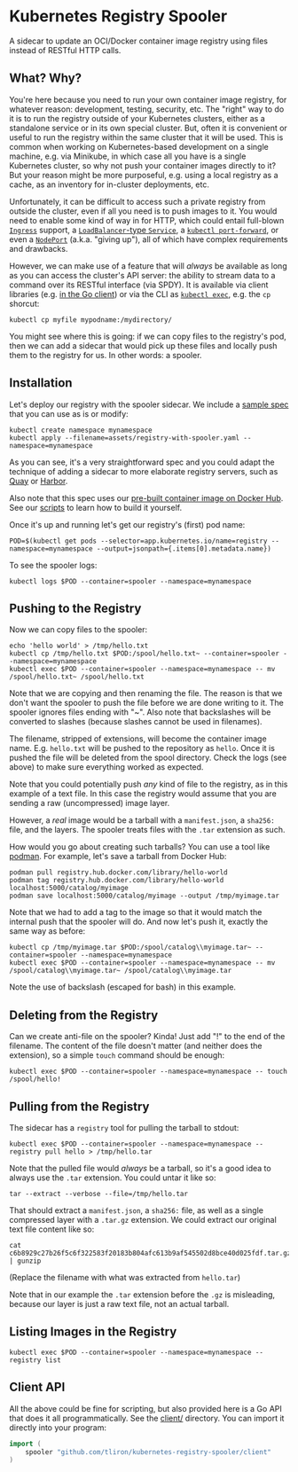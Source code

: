 Kubernetes Registry Spooler
===========================

A sidecar to update an OCI/Docker container image registry using files instead of RESTful HTTP
calls.

What? Why?
----------

You're here because you need to run your own container image registry, for whatever reason:
development, testing, security, etc. The "right" way to do it is to run the registry outside of your
Kubernetes clusters, either as a standalone service or in its own special cluster. But, often it is
convenient or useful to run the registry within the same cluster that it will be used. This is
common when working on Kubernetes-based development on a single machine, e.g. via Minikube, in which
case all you have is a single Kubernetes cluster, so why not push your container images directly to
it? But your reason might be more purposeful, e.g. using a local registry as a cache, as an
inventory for in-cluster deployments, etc.

Unfortunately, it can be difficult to access such a private registry from outside the cluster, even
if all you need is to push images to it. You would need to enable some kind of way in for HTTP,
which could entail
full-blown [`Ingress`](https://kubernetes.io/docs/concepts/services-networking/ingress/) support,
a [`LoadBalancer`-type `Service`](https://kubernetes.io/docs/concepts/services-networking/service/#loadbalancer),
a [`kubectl port-forward`](https://kubernetes.io/docs/tasks/access-application-cluster/port-forward-access-application-cluster/),
or even a [`NodePort`](https://kubernetes.io/docs/concepts/services-networking/service/#nodeport)
(a.k.a. "giving up"), all of which have complex requirements and drawbacks.

However, we can make use of a feature that will *always* be available as long as you can access
the cluster's API server: the ability to stream data to a command over its RESTful interface (via
SPDY). It is available via client libraries (e.g.
[in the Go client](https://pkg.go.dev/k8s.io/client-go/tools/remotecommand))
or via the CLI as
[`kubectl exec`](https://kubernetes.io/docs/reference/generated/kubectl/kubectl-commands#exec),
e.g. the `cp` shorcut:

    kubectl cp myfile mypodname:/mydirectory/

You might see where this is going: if we can copy files to the registry's pod, then we can add a
sidecar that would pick up these files and locally push them to the registry for us. In other words:
a spooler.

Installation
------------

Let's deploy our registry with the spooler sidecar. We include a
[sample spec](assets/registry-with-spooler.yaml) that you can use as is or modify:

    kubectl create namespace mynamespace
    kubectl apply --filename=assets/registry-with-spooler.yaml --namespace=mynamespace

As you can see, it's a very straightforward spec and you could adapt the technique of adding a
sidecar to more elaborate registry servers, such as [Quay](https://github.com/quay/quay) or
[Harbor](https://github.com/goharbor/harbor).

Also note that this spec uses our
[pre-built container image on Docker Hub](https://hub.docker.com/r/tliron/kubernetes-registry-spooler).
See our [scripts](scripts/) to learn how to build it yourself.  

Once it's up and running let's get our registry's (first) pod name:

    POD=$(kubectl get pods --selector=app.kubernetes.io/name=registry --namespace=mynamespace --output=jsonpath={.items[0].metadata.name})

To see the spooler logs:

    kubectl logs $POD --container=spooler --namespace=mynamespace

Pushing to the Registry
-----------------------

Now we can copy files to the spooler:

    echo 'hello world' > /tmp/hello.txt
    kubectl cp /tmp/hello.txt $POD:/spool/hello.txt~ --container=spooler --namespace=mynamespace
    kubectl exec $POD --container=spooler --namespace=mynamespace -- mv /spool/hello.txt~ /spool/hello.txt

Note that we are copying and then renaming the file. The reason is that we don't want the spooler
to push the file before we are done writing to it. The spooler ignores files ending with "~".
Also note that backslashes will be converted to slashes (because slashes cannot be used in
filenames).

The filename, stripped of extensions, will become the container image name. E.g. `hello.txt` will
be pushed to the repository as `hello`. Once it is pushed the file will be deleted from the spool
directory. Check the logs (see above) to make sure everything worked as expected.

Note that you could potentially push *any* kind of file to the registry, as in this example of a
text file. In this case the registry would assume that you are sending a raw (uncompressed) image
layer.

However, a *real* image would be a tarball with a `manifest.json`, a `sha256:` file, and the layers.
The spooler treats files with the `.tar` extension as such.

How would you go about creating such tarballs? You can use a tool like [podman](https://podman.io/).
For example, let's save a tarball from Docker Hub:

    podman pull registry.hub.docker.com/library/hello-world
    podman tag registry.hub.docker.com/library/hello-world localhost:5000/catalog/myimage
    podman save localhost:5000/catalog/myimage --output /tmp/myimage.tar

Note that we had to add a tag to the image so that it would match the internal push that the spooler
will do. And now let's push it, exactly the same way as before:

    kubectl cp /tmp/myimage.tar $POD:/spool/catalog\\myimage.tar~ --container=spooler --namespace=mynamespace
    kubectl exec $POD --container=spooler --namespace=mynamespace -- mv /spool/catalog\\myimage.tar~ /spool/catalog\\myimage.tar

Note the use of backslash (escaped for bash) in this example.

Deleting from the Registry
--------------------------

Can we create anti-file on the spooler? Kinda! Just add "!" to the end of the filename. The content
of the file doesn't matter (and neither does the extension), so a simple `touch` command should be
enough:

    kubectl exec $POD --container=spooler --namespace=mynamespace -- touch /spool/hello!

Pulling from the Registry
-------------------------

The sidecar has a `registry` tool for pulling the tarball to stdout:

    kubectl exec $POD --container=spooler --namespace=mynamespace -- registry pull hello > /tmp/hello.tar

Note that the pulled file would *always* be a tarball, so it's a good idea to always use the `.tar`
extension. You could untar it like so:

    tar --extract --verbose --file=/tmp/hello.tar

That should extract a `manifest.json`, a `sha256:` file, as well as a single compressed layer with a
`.tar.gz` extension. We could extract our original text file content like so:

    cat c6b8929c27b26f5c6f322583f20183b804afc613b9af545502d8bce40d025fdf.tar.gz | gunzip

(Replace the filename with what was extracted from `hello.tar`)

Note that in our example the `.tar` extension before the `.gz` is misleading, because our layer is
just a raw text file, not an actual tarball.

Listing Images in the Registry
------------------------------

    kubectl exec $POD --container=spooler --namespace=mynamespace -- registry list

Client API
----------

All the above could be fine for scripting, but also provided here is a Go API that does it all
programmatically. See the [client/](client/) directory. You can import it directly into your
program:

```go
import (
    spooler "github.com/tliron/kubernetes-registry-spooler/client"
)
```

